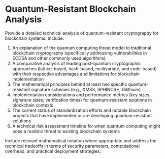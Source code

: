 # Quantum-Resistant Blockchain Analysis

Provide a detailed technical analysis of quantum-resistant cryptography for blockchain systems. Include:

1. An explanation of the quantum computing threat model to traditional blockchain cryptography (specifically addressing vulnerabilities in ECDSA and other commonly used algorithms)
2. A comparative analysis of leading post-quantum cryptographic approaches (lattice-based, hash-based, multivariate, and code-based) with their respective advantages and limitations for blockchain implementation
3. The mathematical principles behind at least two specific quantum-resistant signature schemes (e.g., XMSS, SPHINCS+, Dilithium)
4. Implementation considerations and performance metrics (key sizes, signature sizes, verification times) for quantum-resistant solutions in blockchain contexts
5. The current status of standardization efforts and notable blockchain projects that have implemented or are developing quantum-resistant solutions
6. A technical risk assessment timeline for when quantum computing might pose a realistic threat to existing blockchain systems

Include relevant mathematical notation where appropriate and address the technical tradeoffs in terms of security parameters, computational overhead, and practical deployment strategies.
